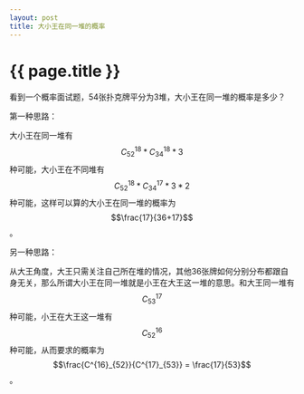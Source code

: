 ```yaml
---
layout: post
title: 大小王在同一堆的概率
---
```


{{ page.title }}
===============

看到一个概率面试题，54张扑克牌平分为3堆，大小王在同一堆的概率是多少？

第一种思路：

大小王在同一堆有$$C^{18}_{52}*C^{18}_{34}*3$$种可能，大小王在不同堆有$$C^{18}_{52}*C^{17}_{34}*3*2$$种可能，这样可以算的大小王在同一堆的概率为$$\frac{17}{36+17}$$。

另一种思路：

从大王角度，大王只需关注自己所在堆的情况，其他36张牌如何分别分布都跟自身无关，那么所谓大小王在同一堆就是小王在大王这一堆的意思。和大王同一堆有$$C^{17}_{53}$$种可能，小王在大王这一堆有$$C^{16}_{52}$$种可能，从而要求的概率为$$\frac{C^{16}_{52}}{C^{17}_{53}} = \frac{17}{53}$$。
